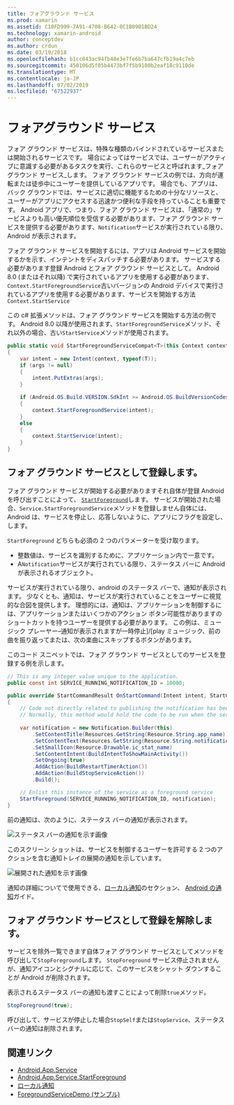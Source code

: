 ```yaml
---
title: フォアグラウンド サービス
ms.prod: xamarin
ms.assetid: C10FD999-7A91-4708-B642-0C1B0901BD24
ms.technology: xamarin-android
author: conceptdev
ms.author: crdun
ms.date: 03/19/2018
ms.openlocfilehash: b1cc043ac94fb48e3e7fe6b7ba647cfb19a4c7eb
ms.sourcegitcommit: 450106d5f05b4473bf7f5b9100b2eaf18c9110de
ms.translationtype: MT
ms.contentlocale: ja-JP
ms.lasthandoff: 07/02/2019
ms.locfileid: "67522937"
---
```

# <a name="foreground-services"></a>フォアグラウンド サービス

フォア グラウンド サービスは、特殊な種類のバインドされているサービスまたは開始されるサービスです。 場合によってはサービスでは、ユーザーがアクティブに意識する必要があるタスクを実行、これらのサービスと呼ばれます_フォア グラウンド サービス_します。 フォア グラウンド サービスの例では、方向が運転または徒歩中にユーザーを提供しているアプリです。 場合でも、アプリは、バック グラウンドでは、サービスに適切に機能するための十分なリソースと、ユーザーがアプリにアクセスする迅速かつ便利な手段を持っていることも重要です。 Android アプリで、つまり、フォア グラウンド サービスは、「通常の」サービスよりも高い優先順位を受信する必要があります、フォア グラウンド サービスを提供する必要があります、`Notification`サービスが実行されている限り、Android が表示されます。
 
フォア グラウンド サービスを開始するには、アプリは Android サービスを開始するかを示す、インテントをディスパッチする必要があります。 サービスする必要があります登録 Android とフォア グラウンド サービスとして。 Android 8.0 (またはそれ以降) で実行されているアプリを使用する必要があります、`Context.StartForegroundService`古いバージョンの Android デバイスで実行されているアプリを使用する必要があります、サービスを開始する方法 `Context.StartService`

この c# 拡張メソッドは、フォア グラウンド サービスを開始する方法の例です。 Android 8.0 以降が使用されます、`StartForegroundService`メソッド、それ以外の場合、古い`StartService`メソッドが使用されます。  

```csharp
public static void StartForegroundServiceCompat<T>(this Context context, Bundle args = null) where T : Service
{
    var intent = new Intent(context, typeof(T));
    if (args != null) 
    {
        intent.PutExtras(args);
    }

    if (Android.OS.Build.VERSION.SdkInt >= Android.OS.BuildVersionCodes.O)
    {
        context.StartForegroundService(intent);
    }
    else
    {
        context.StartService(intent);
    }
}
```

## <a name="registering-as-a-foreground-service"></a>フォア グラウンド サービスとして登録します。

フォア グラウンド サービスが開始する必要がありますそれ自体が登録 Android を呼び出すことによって、 [ `StartForeground`](https://developer.xamarin.com/api/member/Android.App.Service.StartForeground/p/System.Int32/Android.App.Notification/)します。 サービスが開始された場合、`Service.StartForegroundService`メソッドを登録しません自体には、Android は、サービスを停止し、応答しないように、アプリにフラグを設定し、します。

`StartForeground` どちらも必須の 2 つのパラメーターを受け取ります。
 
* 整数値は、サービスを識別するために、アプリケーション内で一意です。
* A`Notification`サービスが実行されている限り、ステータス バーに Android が表示されるオブジェクト。

サービスが実行されている限り、android のステータス バーで、通知が表示されます。 少なくとも、通知は、サービスが実行されていることをユーザーに視覚的な合図を提供します。 理想的には、通知は、アプリケーションを制御するには、アプリケーションまたはいくつかのアクション ボタン可能性がありますのショートカットを持つユーザーを提供する必要があります。 この例は、ミュージック プレーヤー&ndash;通知が表示されますが一時停止]/[play ミュージック、前の曲を振り返ってまたは、次の楽曲にスキップするボタンがあります。 

このコード スニペットでは、フォア グラウンド サービスとしてのサービスを登録する例を示します。   

```csharp
// This is any integer value unique to the application.
public const int SERVICE_RUNNING_NOTIFICATION_ID = 10000;

public override StartCommandResult OnStartCommand(Intent intent, StartCommandFlags flags, int startId)
{
    // Code not directly related to publishing the notification has been omitted for clarity.
    // Normally, this method would hold the code to be run when the service is started.
    
    var notification = new Notification.Builder(this)
        .SetContentTitle(Resources.GetString(Resource.String.app_name))
        .SetContentText(Resources.GetString(Resource.String.notification_text))
        .SetSmallIcon(Resource.Drawable.ic_stat_name)
        .SetContentIntent(BuildIntentToShowMainActivity())
        .SetOngoing(true)
        .AddAction(BuildRestartTimerAction())
        .AddAction(BuildStopServiceAction())
        .Build();

    // Enlist this instance of the service as a foreground service
    StartForeground(SERVICE_RUNNING_NOTIFICATION_ID, notification);
}
```

前の通知は、次のように、ステータス バーの通知が表示されます。

![ステータス バーの通知を示す画像](foreground-services-images/foreground-services-01.png "ステータス バーの通知を示す画像")

このスクリーン ショットは、サービスを制御するユーザーを許可する 2 つのアクションを含む通知トレイの展開の通知を示しています。

![展開された通知を示す画像](foreground-services-images/foreground-services-02.png "イメージが展開された通知を表示します。")

通知の詳細についてで使用できる、[ローカル通知](~/android/app-fundamentals/notifications/local-notifications.md)のセクション、 [Android の通知](~/android/app-fundamentals/notifications/index.md)ガイド。

## <a name="unregistering-as-a-foreground-service"></a>フォア グラウンド サービスとして登録を解除します。

サービスを除外一覧できます自体フォア グラウンド サービスとしてメソッドを呼び出して`StopForeground`します。 `StopForeground` サービス停止されませんが、通知アイコンとシグナルに応じて、このサービスをシャット ダウンすることが Android が削除されます。

表示されるステータス バーの通知も渡すことによって削除`true`メソッド。 

```csharp
StopForeground(true);
```

呼び出して、サービスが停止した場合`StopSelf`または`StopService`、ステータス バーの通知は削除されます。

## <a name="related-links"></a>関連リンク

- [Android.App.Service](https://developer.xamarin.com/api/type/Android.App.Service/)
- [Android.App.Service.StartForeground](https://developer.xamarin.com/api/member/Android.App.Service.StartForeground/p/System.Int32/Android.App.Notification/)
- [ローカル通知](~/android/app-fundamentals/notifications/local-notifications.md)
- [ForegroundServiceDemo (サンプル)](https://developer.xamarin.com/samples/monodroid/ApplicationFundamentals/ServiceSamples/ForegroundServiceDemo/)

